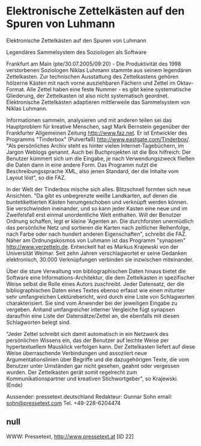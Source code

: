 # Elektronische Zettelkästen auf den Spuren von Luhmann

Elektronische Zettelkästen auf den Spuren von Luhmann

Legendäres Sammelsystem des Soziologen als Software

Frankfurt am Main (pte/30.07.2005/09:20) - Die Produktivität des 1998 verstorbenen Soziologen Niklas Luhmann stammte aus seinem legendären Zettelkasten. Zur technischen Ausstattung des Zettelkastens gehören hölzerne Kästen mit nach vorne ausziehbaren Fächern und Zettel im Oktav-Format. Alle Zettel haben eine feste Nummer - es gibt keine systematische Gliederung, der Zettelkasten ist also nicht systematisch geordnet. Elektronische Zettelkästen adaptieren mittlerweile das Sammelsystem von Niklas Luhmann.

Informationen sammeln, analysieren und mit anderen teilen sei das Hauptproblem für kreative Menschen, sagt Mark Bernstein gegenüber der Frankfurter Allgemeinen Zeitung http://www.faz.net. Er ist Entwickler des Programms "Tinderbox" (Pulverfaß) http://www.eastgate.com/Tinderbox/. "Als persönliches Archiv steht es hinter vielen Internet-Tagebüchern, im Jargon Weblogs genannt. Auch bei Buchprojekten ist die Box hilfreich: Der Benutzer kümmert sich um die Eingabe, je nach Verwendungszweck fließen die Daten dann in eine andere Form. Das Programm nutzt die Beschreibungssprache XML, also jenen Standard, der die Inhalte vom Layout löst", so die FAZ.

In der Welt der Tinderbox mische sich alles. Blitzschnell formten sich neue Ansichten. "Da gibt es unbegrenzte weiße Landkarten, auf denen die buntetikettierten Kästen herumgeschoben und verknüpft werden können. Sie verschwinden ineinander, und so kann jeder Kasten eine neue und im Zweifelsfall erst einmal unordentliche Welt enthalten. Will der Benutzer Ordnung schaffen, legt er kleine 'Agenten an. Die durchforsten unermüdlich das persönliche Netz und sortieren die Karten nach zeitlicher Reihenfolge, nach Farbe oder nach hundert anderen Eigenschaften", schreibt die FAZ.
Näher am Ordnungskosmos von Luhmann ist das Programm "synapsen" http://www.verzetteln.de. Entwickelt hat es Markus Krajewski von der Universität Weimar. Seit zehn Jahren verschlagwortet er seine Gedanken elektronisch, 30.000 Verknüpfungen verbinden sie inzwischen miteinander.

Über die sture Verwaltung von bibliographischen Daten hinaus bietet die Software eine Informations-Architektur, die dem Zettelkasten in spezifischer Weise selbst die Rolle eines Autors zuschreibt. Jeder Datensatz, der die bibliographischen Daten eines Textes ebenso erfasst wie einen mitunter sehr umfangreichen Lektürebericht, wird durch eine Liste von Schlagworten charakterisiert. Sie sind vom Anwender bei der jeweiligen Eingabe zu vergeben. Anhand umfangreicher interner Vergleiche fügt synapsen daraufhin eine Liste der Datensätze/Zettel an, die ebenfalls mit diesen Schlagworten belegt sind.

"Jeder Zettel schreibt sich damit automatisch in ein Netzwerk des persönlichen Wissens ein, das der Benutzer auf leichte Weise per hypertextuellem Mausklick verfolgen kann. Der Zettelkasten liefert auf diese Weise überraschende Verbindungen und assoziiert neue Argumentationslinien über Begriffe und die dazugehörigen Texte, die vom Benutzer unter Umständen gar nicht gesehen, geahnt oder vergessen wurden. Der Zettelkasten gerät somit regelrecht zum Kommunikationspartner und kreativen Stichwortgeber", so Krajewski. (Ende)


Aussender: pressetext.deutschland
Redakteur: Gunnar Sohn
email: sohn@pressetext.com
Tel. +49-228-6204474

## null

WWW: Pressetext, http://www.pressetext.at [ID 22]

